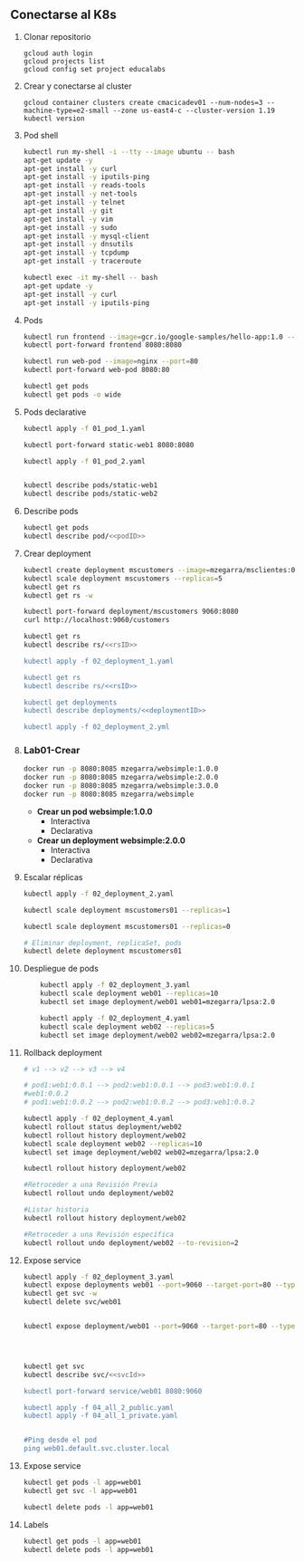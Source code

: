 ## Conectarse al K8s
1. Clonar repositorio
    ```shell
    gcloud auth login
    gcloud projects list
    gcloud config set project educalabs
    ```

1. Crear y conectarse al cluster

    ```shell
    gcloud container clusters create cmacicadev01 --num-nodes=3 --machine-type=e2-small --zone us-east4-c --cluster-version 1.19    
    kubectl version
    ```



1. Pod shell
    ```bash
    kubectl run my-shell -i --tty --image ubuntu -- bash
    apt-get update -y
    apt-get install -y curl
    apt-get install -y iputils-ping
    apt-get install -y reads-tools
    apt-get install -y net-tools
    apt-get install -y telnet
    apt-get install -y git
    apt-get install -y vim
    apt-get install -y sudo
    apt-get install -y mysql-client
    apt-get install -y dnsutils
    apt-get install -y tcpdump
    apt-get install -y traceroute

    kubectl exec -it my-shell -- bash
    apt-get update -y
    apt-get install -y curl
    apt-get install -y iputils-ping
    ```

1. Pods
    ```bash
    kubectl run frontend --image=gcr.io/google-samples/hello-app:1.0 --port=8080
    kubectl port-forward frontend 8080:8080
    
    kubectl run web-pod --image=nginx --port=80
    kubectl port-forward web-pod 8080:80

    kubectl get pods
    kubectl get pods -o wide
    
    ```

1. Pods declarative
    ```bash
    kubectl apply -f 01_pod_1.yaml

    kubectl port-forward static-web1 8080:8080

    kubectl apply -f 01_pod_2.yaml


    kubectl describe pods/static-web1
    kubectl describe pods/static-web2
    ```    

1. Describe pods
    ```bash
    kubectl get pods
    kubectl describe pod/<<podID>>
    ```

1. Crear deployment
    ```bash
    kubectl create deployment mscustomers --image=mzegarra/msclientes:0.0.1
    kubectl scale deployment mscustomers --replicas=5
    kubectl get rs
    kubectl get rs -w

    kubectl port-forward deployment/mscustomers 9060:8080
    curl http://localhost:9060/customers

    kubectl get rs
    kubectl describe rs/<<rsID>>
    
    kubectl apply -f 02_deployment_1.yaml

    kubectl get rs
    kubectl describe rs/<<rsID>>

    kubectl get deployments
    kubectl describe deployments/<<deploymentID>>

    kubectl apply -f 02_deployment_2.yml

    ```
1. ### **Lab01-Crear**


    ```bash
    docker run -p 8080:8085 mzegarra/websimple:1.0.0
    docker run -p 8080:8085 mzegarra/websimple:2.0.0
    docker run -p 8080:8085 mzegarra/websimple:3.0.0
    docker run -p 8080:8085 mzegarra/websimple
    ``` 

    * **Crear un pod websimple:1.0.0**
        * Interactiva
        * Declarativa
    * **Crear un deployment websimple:2.0.0**
        * Interactiva
        * Declarativa

1. Escalar réplicas
    ```bash
    kubectl apply -f 02_deployment_2.yaml
    
    kubectl scale deployment mscustomers01 --replicas=1

    kubectl scale deployment mscustomers01 --replicas=0

    # Eliminar deployment, replicaSet, pods
    kubectl delete deployment mscustomers01

    ```

1. Despliegue de pods
    ```bash
        kubectl apply -f 02_deployment_3.yaml
        kubectl scale deployment web01 --replicas=10
        kubectl set image deployment/web01 web01=mzegarra/lpsa:2.0

        kubectl apply -f 02_deployment_4.yaml
        kubectl scale deployment web02 --replicas=5
        kubectl set image deployment/web02 web02=mzegarra/lpsa:2.0
    ```

1. Rollback deployment
    ```bash
    # v1 --> v2 --> v3 --> v4

    # pod1:web1:0.0.1 --> pod2:web1:0.0.1 --> pod3:web1:0.0.1
    #web1:0.0.2
    # pod1:web1:0.0.2 --> pod2:web1:0.0.2 --> pod3:web1:0.0.2
    
    kubectl apply -f 02_deployment_4.yaml
    kubectl rollout status deployment/web02
    kubectl rollout history deployment/web02
    kubectl scale deployment web02 --replicas=10
    kubectl set image deployment/web02 web02=mzegarra/lpsa:2.0

    kubectl rollout history deployment/web02

    #Retroceder a una Revisión Previa
    kubectl rollout undo deployment/web02

    #Listar historia
    kubectl rollout history deployment/web02

    #Retroceder a una Revisión específica
    kubectl rollout undo deployment/web02 --to-revision=2
    ```        

1. Expose service
    ```bash
    kubectl apply -f 02_deployment_3.yaml
    kubectl expose deployments web01 --port=9060 --target-port=80 --type=LoadBalancer
    kubectl get svc -w
    kubectl delete svc/web01


    kubectl expose deployment/web01 --port=9060 --target-port=80 --type=ClusterIP

    
    

    kubectl get svc
    kubectl describe svc/<<svcId>>

    kubectl port-forward service/web01 8080:9060

    kubectl apply -f 04_all_2_public.yaml
    kubectl apply -f 04_all_1_private.yaml
    

    #Ping desde el pod
    ping web01.default.svc.cluster.local

    ```

1. Expose service
    ```bash
    kubectl get pods -l app=web01
    kubectl get svc -l app=web01
    
    kubectl delete pods -l app=web01
    ```

1. Labels
    ```bash
    kubectl get pods -l app=web01
    kubectl delete pods -l app=web01
    ```